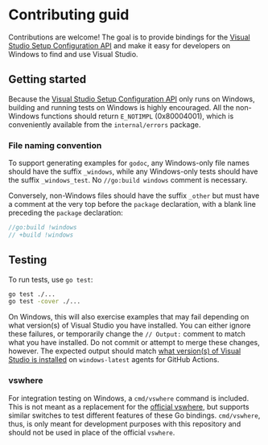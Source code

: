 # Contributing guid

Contributions are welcome! The goal is to provide bindings for the [Visual Studio Setup Configuration API][vssetup] and make it easy for developers on Windows to find and use Visual Studio.

## Getting started

Because the [Visual Studio Setup Configuration API][vssetup] only runs on Windows, building and running tests on Windows is highly encouraged. All the non-Windows functions should return `E_NOTIMPL` (0x80004001), which is conveniently available from the `internal/errors` package.

### File naming convention

To support generating examples for `godoc`, any Windows-only file names should have the suffix `_windows`, while any Windows-only tests should have the suffix `_windows_test`. No `//go:build windows` comment is necessary.

Conversely, non-Windows files should have the suffix `_other` but must have a comment at the very top before the `package` declaration, with a blank line preceding the `package` declaration:

```go
//go:build !windows
// +build !windows

```

## Testing

To run tests, use `go test`:

```bash
go test ./...
go test -cover ./...
```

On Windows, this will also exercise examples that may fail depending on what version(s) of Visual Studio  you have installed. You can either ignore these failures, or temporarily change the `// Output:` comment to match what you have installed. Do not commit or attempt to merge these changes, however. The expected output should match [what version(s) of Visual Studio is installed][hosted-agents] on `windows-latest` agents for GitHub Actions.

### vswhere

For integration testing on Windows, a `cmd/vswhere` command is included. This is not meant as a replacement for the [official vswhere][vswhere], but supports similar switches to test different features of these Go bindings. `cmd/vswhere`, thus, is only meant for development purposes with this repository and should not be used in place of the official `vswhere`.

[hosted-agents]: https://docs.github.com/actions/using-github-hosted-runners/about-github-hosted-runners
[vssetup]: https://devblogs.microsoft.com/setup/documentation-available-for-the-setup-configuration-api
[vswhere]: https://github.com/microsoft/vswhere
